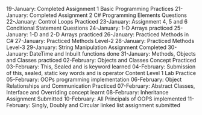 19-January: Completed Assignment 1 Basic Programming Practices
21-January: Completed Assignment 2 C# Programming Elements Questions
22-January: Control Loops Practiced
23-January: Assignment 4, 5 and 6 Conditional Statement Questions 
24-January: 1-D Arrays practiced
25-January: 1-D and 2-D Arrays practiced
26-January: Practiced Methods in C#
27-January: Practiced Methods Level-2 
28-January: Practiced Methods Level-3
29-January: String Manipulation Assignment Completed
30-January: DateTime and Inbuilt functions done
31-January: Methods, Objects and Classes practiced
02-February: Objects and Classes Concept Practiced
03-February: This, Sealed and is keyword learned
04-February: Submission of this, sealed, static key words and is operator Content Level 1 Lab Practice
05-February: OOPs programming implementation
06-February: Object Relationships and Communication Practiced
07-February: Abstract Classes, Interface and Overriding concept learnt
08-February: Inheritance Assignment Submitted
10-February: All Principals of OOPS implemented
11-February: Singly, Doubly and Circular linked list assignment submitted
